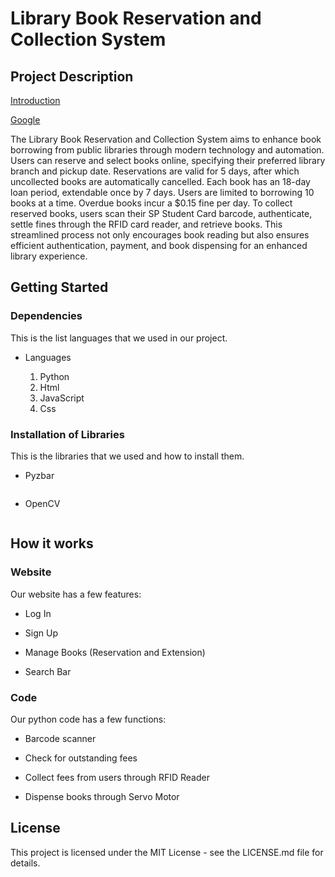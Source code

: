 # Library Book Reservation and Collection System

## Project Description
<a href="doc:introduction" target="_blank">Introduction</a>

<a href="https://www.google.com/" target="_blank">Google</a>

The Library Book Reservation and Collection System aims to enhance book borrowing from public libraries through modern technology and automation. Users can reserve and select books online, specifying their preferred library branch and pickup date. Reservations are valid for 5 days, after which uncollected books are automatically cancelled. Each book has an 18-day loan period, extendable once by 7 days. Users are limited to borrowing 10 books at a time. Overdue books incur a $0.15 fine per day. To collect reserved books, users scan their SP Student Card barcode, authenticate, settle fines through the RFID card reader, and retrieve books. This streamlined process not only encourages book reading but also ensures efficient authentication, payment, and book dispensing for an enhanced library experience. 

## Getting Started

### Dependencies

This is the list languages that we used in our project. 

* Languages

  1. Python
  2. Html
  3. JavaScript
  4. Css


### Installation of Libraries
This is the libraries that we used and how to install them.

* Pyzbar
```

```
* OpenCV
```

```

## How it works

### Website

Our website has a few features:  

* Log In  

* Sign Up  

* Manage Books (Reservation and Extension)  

* Search Bar  

### Code

Our python code has a few functions:  

* Barcode scanner  

* Check for outstanding fees  

* Collect fees from users through RFID Reader  

* Dispense books through Servo Motor  



## License

This project is licensed under the MIT License - see the LICENSE.md file for details.


